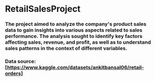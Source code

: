 # RetailSalesProject
### The project aimed to analyze the company's product sales data to gain insights into various aspects related to sales performance. The analysis sought to identify key factors affecting sales, revenue, and profit, as well as to understand sales patterns in the context of different variables.
### Data source: [https://www.kaggle.com/datasets/ankitbansal06/retail-orders]
